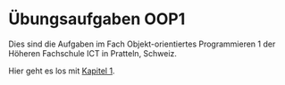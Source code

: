 # Übungsaufgaben OOP1

Dies sind die Aufgaben im Fach Objekt-orientiertes Programmieren 1 der Höheren Fachschule ICT in Pratteln, Schweiz.

Hier geht es los mit [Kapitel 1](https://github.com/streusselhirni/hfict-he17-oop1-aufgaben/tree/master/kapitel1).
